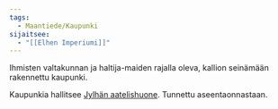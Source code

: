 ```yaml
---
tags:
  - Maantiede/Kaupunki
sijaitsee:
  - "[[Elhen Imperiumi]]"
---
```

Ihmisten valtakunnan  ja haltija-maiden rajalla oleva, kallion seinämään rakennettu kaupunki.

Kaupunkia hallitsee [Jylhän aatelishuone](Jylhän%20aatelishuone.md). Tunnettu aseentaonnastaan.